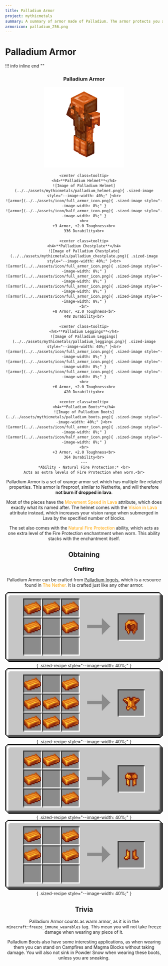 ```yaml
---
title: Palladium Armor
project: mythicmetals
summary: A summary of armor made of Palladium. The armor protects you against fire, and also grants the wearer better vision and higher swim speeds in Lava.
armoricon: palladium_256.png
---
```


# Palladium Armor

!!! info inline end ""
    <center class=tooltip>
    <h3>**Palladium Armor**</h3>
    ![Image of Palladium Armor](../../assets/armor-models/256/palladium_256.png)

    <center class=tooltip>
    <h4>**Palladium Helmet**</h4>
    ![Image of Palladium Helmet](../../assets/mythicmetals/palladium_helmet.png){ .sized-image style="--image-width: 40%;" }<br>
    ![armor](../../assets/icon/full_armor_icon.png){ .sized-image style="--image-width: 8%;" }
    ![armor](../../assets/icon/half_armor_icon.png){ .sized-image style="--image-width: 8%;" }
    <br>
    +3 Armor, +2.0 Toughness<br>
    336 Durability<br>

    <center class=tooltip>
    <h4>**Palladium Chestplate**</h4>
    ![Image of Palladium Chestplate](../../assets/mythicmetals/palladium_chestplate.png){ .sized-image style="--image-width: 40%;" }<br>
    ![armor](../../assets/icon/full_armor_icon.png){ .sized-image style="--image-width: 8%;" }
    ![armor](../../assets/icon/full_armor_icon.png){ .sized-image style="--image-width: 8%;" }
    ![armor](../../assets/icon/full_armor_icon.png){ .sized-image style="--image-width: 8%;" }
    ![armor](../../assets/icon/full_armor_icon.png){ .sized-image style="--image-width: 8%;" }
    <br>
    +8 Armor, +2.0 Toughness<br>
    448 Durability<br>

    <center class=tooltip>
    <h4>**Palladium Leggings**</h4>
    ![Image of Palladium Leggings](../../assets/mythicmetals/palladium_leggings.png){ .sized-image style="--image-width: 40%;" }<br>
    ![armor](../../assets/icon/full_armor_icon.png){ .sized-image style="--image-width: 8%;" }
    ![armor](../../assets/icon/full_armor_icon.png){ .sized-image style="--image-width: 8%;" }
    ![armor](../../assets/icon/full_armor_icon.png){ .sized-image style="--image-width: 8%;" }
    <br>
    +6 Armor, +2.0 Toughness<br>
    420 Durability<br>

    <center class=tooltip>
    <h4>**Palladium Boots**</h4>
    ![Image of Palladium Boots](../../assets/mythicmetals/palladium_boots.png){ .sized-image style="--image-width: 40%;" }<br>
    ![armor](../../assets/icon/full_armor_icon.png){ .sized-image style="--image-width: 8%;" }
    ![armor](../../assets/icon/half_armor_icon.png){ .sized-image style="--image-width: 8%;" }
    <br>
    +3 Armor, +2.0 Toughness<br>
    364 Durability<br>
    ---
    *Ability - Natural Fire Protection:* <br>
    Acts as extra levels of Fire Protection when worn.<br>

Palladium Armor is a set of orange armor set which has multiple fire related properties. This armor is fireproof, similar to Netherite, and will therefore **not burn if dropped in lava**.

Most of the pieces have the <span style="color:orange">Movement Speed in Lava</span> attribute, which does exactly what its named after. The helmet comes with the <span style="color:orange">Vision in Lava</span> attribute instead, which increases your vision range when submerged in Lava by the specified number of blocks.

The set also comes with the <span style="color:orange">Natural Fire Protection</span> ability, which acts as one extra level of the Fire Protection enchantment when worn. This ability stacks with the enchantment itself.

## Obtaining

### Crafting

Palladium Armor can be crafted from [Palladium Ingots](https://youtu.be/6wWHZE14hP8), which is a resource found in <span style="color:orange">The Nether.</span> It is crafted just like any other armor.

![vanilla helmet recipe with palladium ingots](../../assets/mythicmetals/recipes/armor/palladium_helmet.png){ .sized-recipe style="--image-width: 40%;" }<br>
![vanilla chestplate recipe with palladium ingots](../../assets/mythicmetals/recipes/armor/palladium_chestplate.png){ .sized-recipe style="--image-width: 40%;" }<br>
![vanilla leggings recipe with palladium ingots](../../assets/mythicmetals/recipes/armor/palladium_leggings.png){ .sized-recipe style="--image-width: 40%;" }<br>
![vanilla boots recipe with palladium ingots](../../assets/mythicmetals/recipes/armor/palladium_boots.png){ .sized-recipe style="--image-width: 40%;" }<br>

## Trivia

Palladium Armor counts as warm armor, as it is in the `minecraft:freeze_immune_wearables` tag. This mean you will not take freeze damage when wearing any piece of it.

Palladium Boots also have some interesting applications, as when wearing them you can stand on Campfires and Magma Blocks without taking damage. You will also not sink in Powder Snow when wearing these boots, unless you are sneaking.

